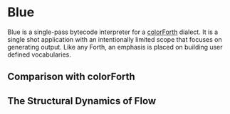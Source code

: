# Blue

Blue is a single-pass bytecode interpreter for a [colorForth](https://colorforth.github.io/index.html) dialect. It is a single shot application with an intentionally limited scope that focuses on generating output. Like any Forth, an emphasis is placed on building user defined vocabularies.

## Comparison with colorForth

## The Structural Dynamics of Flow
